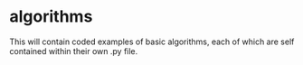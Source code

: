 # algorithms
This will contain coded examples of basic algorithms, each of which are self contained within their own .py file.
